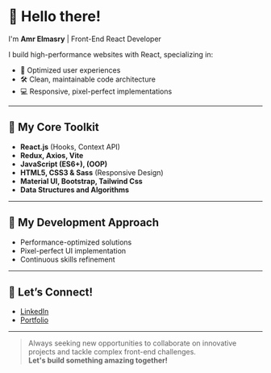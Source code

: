 # 👋 Hello there!  
I'm **Amr Elmasry** | Front-End React Developer

I build high-performance websites with React, specializing in:
- 🚀 Optimized user experiences  
- 🛠️ Clean, maintainable code architecture  
- 💻 Responsive, pixel-perfect implementations  

---

## 🔧 My Core Toolkit
- **React.js** (Hooks, Context API)
- **Redux, Axios, Vite** 
- **JavaScript (ES6+), (OOP)**
- **HTML5, CSS3 & Sass** (Responsive Design)
- **Material UI, Bootstrap, Tailwind Css**
- **Data Structures and Algorithms**

---

## 🎯 My Development Approach
- Performance-optimized solutions  
- Pixel-perfect UI implementation    
- Continuous skills refinement  

---

## 🌱 Let’s Connect!
- [LinkedIn](https://www.linkedin.com/in/amr-elmasry66)
- [Portfolio](https://amr-elmasry3.github.io/portfolio)

---

> Always seeking new opportunities to collaborate on innovative projects and tackle complex front-end challenges.  
> **Let's build something amazing together!**

<!--
**Amr-Elmasry3/amr-elmasry3** is a ✨ _special_ ✨ repository because its `README.md` (this file) appears on your GitHub profile.

Here are some ideas to get you started:

- 🔭 I’m currently working on ...
- 🌱 I’m currently learning ...
- 👯 I’m looking to collaborate on ...
- 🤔 I’m looking for help with ...
- 💬 Ask me about ...
- 📫 How to reach me: ...
- 😄 Pronouns: ...
- ⚡ Fun fact: ...
-->
